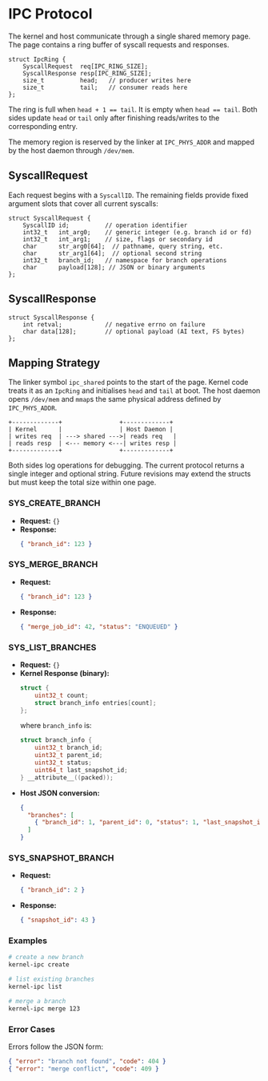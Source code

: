 # IPC Protocol

The kernel and host communicate through a single shared memory page.
The page contains a ring buffer of syscall requests and responses.

```
struct IpcRing {
    SyscallRequest  req[IPC_RING_SIZE];
    SyscallResponse resp[IPC_RING_SIZE];
    size_t          head;   // producer writes here
    size_t          tail;   // consumer reads here
};
```

The ring is full when `head + 1 == tail`. It is empty when
`head == tail`. Both sides update `head` or `tail` only after finishing
reads/writes to the corresponding entry.

The memory region is reserved by the linker at `IPC_PHYS_ADDR` and
mapped by the host daemon through `/dev/mem`.

## SyscallRequest

Each request begins with a `SyscallID`. The remaining fields provide
fixed argument slots that cover all current syscalls:

```
struct SyscallRequest {
    SyscallID id;          // operation identifier
    int32_t   int_arg0;    // generic integer (e.g. branch id or fd)
    int32_t   int_arg1;    // size, flags or secondary id
    char      str_arg0[64];  // pathname, query string, etc.
    char      str_arg1[64];  // optional second string
    int32_t   branch_id;   // namespace for branch operations
    char      payload[128]; // JSON or binary arguments
};
```

## SyscallResponse

```
struct SyscallResponse {
    int retval;            // negative errno on failure
    char data[128];        // optional payload (AI text, FS bytes)
};
```

## Mapping Strategy

The linker symbol `ipc_shared` points to the start of the page.
Kernel code treats it as an `IpcRing` and initialises `head` and `tail`
at boot. The host daemon opens `/dev/mem` and `mmap`s the same physical
address defined by `IPC_PHYS_ADDR`.

```
+-------------+                +-------------+
| Kernel      |                | Host Daemon |
| writes req  | ---> shared --->| reads req   |
| reads resp  | <--- memory <---| writes resp |
+-------------+                +-------------+
```

Both sides log operations for debugging. The current protocol returns a
single integer and optional string. Future revisions may extend the
structs but must keep the total size within one page.

### SYS_CREATE_BRANCH
- **Request:** `{}`
- **Response:**
  ```json
  { "branch_id": 123 }
  ```

### SYS_MERGE_BRANCH
- **Request:**
  ```json
  { "branch_id": 123 }
  ```
- **Response:**
  ```json
  { "merge_job_id": 42, "status": "ENQUEUED" }
  ```

### SYS_LIST_BRANCHES
- **Request:** `{}`
- **Kernel Response (binary):**
  ```c
  struct {
      uint32_t count;
      struct branch_info entries[count];
  };
  ```
  where `branch_info` is:
  ```c
  struct branch_info {
      uint32_t branch_id;
      uint32_t parent_id;
      uint32_t status;
      uint64_t last_snapshot_id;
  } __attribute__((packed));
  ```
- **Host JSON conversion:**
  ```json
  {
    "branches": [
      { "branch_id": 1, "parent_id": 0, "status": 1, "last_snapshot_id": 0 }
    ]
  }
  ```

### SYS_SNAPSHOT_BRANCH
- **Request:**
  ```json
  { "branch_id": 2 }
  ```
- **Response:**
  ```json
  { "snapshot_id": 43 }
  ```

### Examples

```bash
# create a new branch
kernel-ipc create

# list existing branches
kernel-ipc list

# merge a branch
kernel-ipc merge 123
```

### Error Cases

Errors follow the JSON form:
```json
{ "error": "branch not found", "code": 404 }
{ "error": "merge conflict", "code": 409 }
```
